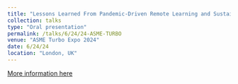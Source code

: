 ```yaml
---
title: "Lessons Learned From Pandemic-Driven Remote Learning and Sustaining Best Practices in Turbomachinery Laboratory Experience"
collection: talks
type: "Oral presentation"
permalink: /talks/6/24/24-ASME-TURBO
venue: "ASME Turbo Expo 2024"
date: 6/24/24
location: "London, UK"
---
```


[More information here](https://asmedigitalcollection.asme.org/GT/proceedings-abstract/GT2024/87981/1204144)
